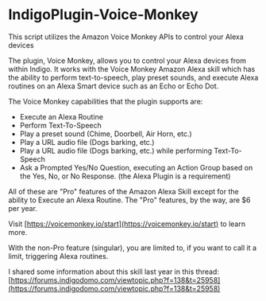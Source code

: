 # IndigoPlugin-Voice-Monkey
 This script utilizes the Amazon Voice Monkey APIs  to control your Alexa devices

 The plugin, Voice Monkey, allows you to control your Alexa devices from within Indigo. It works with the Voice Monkey Amazon Alexa skill which has the ability to perform text-to-speech, play preset sounds, and execute Alexa routines on an Alexa Smart device such as an Echo or Echo Dot.

The Voice Monkey capabilities that the plugin supports are:

- Execute an Alexa Routine
- Perform Text-To-Speech
- Play a preset sound (Chime, Doorbell, Air Horn, etc.)
- Play a URL audio file (Dogs barking, etc.)
- Play a URL audio file (Dogs barking, etc.) while performing Text-To-Speech
- Ask a Prompted Yes/No Question, executing an Action Group based on the Yes, No, or No Response. (the Alexa Plugin is a requirement)

All of these are "Pro" features of the Amazon Alexa Skill except for the ability to Execute an Alexa Routine. The "Pro" features, by the way, are $6 per year. 

Visit [https://voicemonkey.io/start](https://voicemonkey.io/start) to learn more.

With the non-Pro feature (singular), you are limited to, if you want to call it a limit, triggering Alexa routines. 

I shared some information about this skill last year in this thread: [https://forums.indigodomo.com/viewtopic.php?f=138&t=25958](https://forums.indigodomo.com/viewtopic.php?f=138&t=25958)


